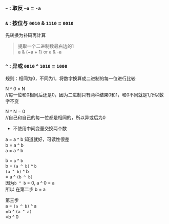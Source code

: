 ### `~` : 取反 `~a` = `-a`  
### `&` : 按位与 `0010` & `1110` = `0010`  
先转换为补码再计算
>提取一个二进制数最右边的1  
a & (~a + 1) or a & -a

### `^` : 异或 `0010` ^ `1010` = `1000` 
规则：相同为0，不同为1，将数字换算成二进制的每一位进行比较

N ^ 0 = N       
  //每一位和0相同后还是0，因为二进制只有两种结果0和1，和0不同就是1,所以数字不变  

N ^ N = 0  
       //自己和自己的每一位都是相同的，所以异或后为0

* 不使用中间变量交换两个数  
  
a = a ^ b  知道就好，可读性很差  
b = a ^ b  
a = a ^ b  

b = `a` ^ `b`  
b = `(a ^ b)` ^ `b`  
`(a ^ b)` ^ b  
= a ^ `(b ^ b)`    
因为`b ^ b` = 0, a ^ 0 = a  
所以 在第二步 b = a

第三步  
a = `(a ^ b)` ^ a  
=b ^ `(a ^ a)`  
=b ^ 0
